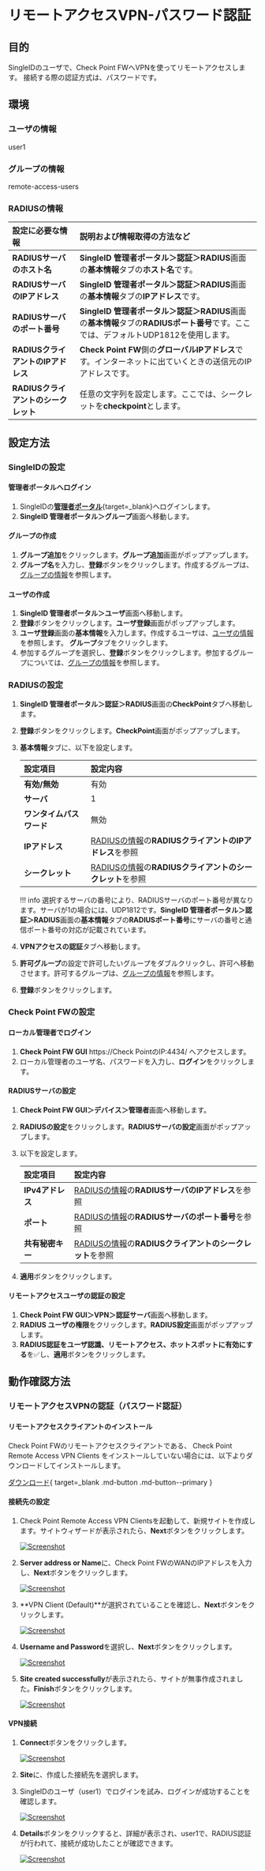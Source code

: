 # リモートアクセスVPN-パスワード認証
## 目的
SingleIDのユーザで、Check Point FWへVPNを使ってリモートアクセスします。
接続する際の認証方式は、パスワードです。

## 環境
### ユーザの情報
user1

### グループの情報
remote-access-users

### RADIUSの情報

| **設定に必要な情報** | **説明および情報取得の方法など** |
| :--- | :--- |
| **RADIUSサーバのホスト名** | **SingleID 管理者ポータル＞認証＞RADIUS**画面の**基本情報**タブの**ホスト名**です。 |
| **RADIUSサーバのIPアドレス** | **SingleID 管理者ポータル＞認証＞RADIUS**画面の**基本情報**タブの**IPアドレス**です。 |
| **RADIUSサーバのポート番号** | **SingleID 管理者ポータル＞認証＞RADIUS**画面の**基本情報**タブの**RADIUSポート番号**です。ここでは、デフォルトUDP1812を使用します。 |
| **RADIUSクライアントのIPアドレス** | **Check Point FW**側の**グローバルIPアドレス**です。インターネットに出ていくときの送信元のIPアドレスです。 |
| **RADIUSクライアントのシークレット** | 任意の文字列を設定します。ここでは、シークレットを**checkpoint**とします。 |

## 設定方法
### SingleIDの設定
#### 管理者ポータルへログイン
1. SingleIDの[**管理者ポータル**](https://www.singleid.jp/product-login/){target=_blank}へログインします。
2. **SingleID 管理者ポータル＞グループ**画面へ移動します。

#### グループの作成
1. **グループ追加**をクリックします。**グループ追加**画面がポップアップします。
2. **グループ名**を入力し、**登録**ボタンをクリックします。作成するグループは、[グループの情報](#グループの情報)を参照します。

#### ユーザの作成
1. **SingleID 管理者ポータル＞ユーザ**画面へ移動します。
2. **登録**ボタンをクリックします。**ユーザ登録**画面がポップアップします。
3. **ユーザ登録**画面の**基本情報**を入力します。作成するユーザは、[ユーザの情報](#ユーザの情報)を参照します。 **グループ**タブをクリックします。
4. 参加するグループを選択し、**登録**ボタンをクリックします。参加するグループについては、[グループの情報](#グループの情報)を参照します。

### RADIUSの設定
1. **SingleID 管理者ポータル＞認証＞RADIUS**画面の**CheckPoint**タブへ移動します。
2. **登録**ボタンをクリックします。**CheckPoint**画面がポップアップします。
3. **基本情報**タブに、以下を設定します。

    | **設定項目** | **設定内容** |
    | :--- | :--- |
    | **有効/無効** | 有効 |
    | **サーバ** | 1 |
    | **ワンタイムパスワード** | 無効 |
    | **IPアドレス** | [RADIUSの情報](#radiusの情報)の**RADIUSクライアントのIPアドレス**を参照 |
    | **シークレット** | [RADIUSの情報](#radiusの情報)の**RADIUSクライアントのシークレット**を参照 |
    
    !!! info
        選択するサーバの番号により、RADIUSサーバのポート番号が異なります。サーバが1の場合には、UDP1812です。**SingleID 管理者ポータル＞認証＞RADIUS**画面の**基本情報**タブの**RADIUSポート番号**にサーバの番号と通信ポート番号の対応が記載されています。

4. **VPNアクセスの認証**タブへ移動します。
5. **許可グループ**の設定で許可したいグループをダブルクリックし、許可へ移動させます。許可するグループは、[グループの情報](#グループの情報)を参照します。
6. **登録**ボタンをクリックします。

### Check Point FWの設定
#### ローカル管理者でログイン
1. **Check Point FW GUI** https://Check PointのIP:4434/ へアクセスします。
2. ローカル管理者のユーザ名、パスワードを入力し、**ログイン**をクリックします。

#### RADIUSサーバの設定
1. **Check Point FW GUI＞デバイス＞管理者**画面へ移動します。
2. **RADIUSの設定**をクリックします。**RADIUSサーバの設定**画面がポップアップします。
3. 以下を設定します。

    | **設定項目** | **設定内容** |
    | :--- | :--- |
    | **IPv4アドレス** | [RADIUSの情報](#radiusの情報)の**RADIUSサーバのIPアドレス**を参照 |
    | **ポート** | [RADIUSの情報](#radiusの情報)の**RADIUSサーバのポート番号**を参照 |
    | **共有秘密キー** | [RADIUSの情報](#radiusの情報)の**RADIUSクライアントのシークレット**を参照 |

4. **適用**ボタンをクリックします。

#### リモートアクセスユーザの認証の設定
1. **Check Point FW GUI＞VPN＞認証サーバ**画面へ移動します。
2. **RADIUS ユーザの権限**をクリックします。**RADIUS設定**画面がポップアップします。
3. **RADIUS認証をユーザ認識、リモートアクセス、ホットスポットに有効にする**を✅し、**適用**ボタンをクリックします。

## 動作確認方法
### リモートアクセスVPNの認証（パスワード認証）

#### リモートアクセスクライアントのインストール
Check Point FWのリモートアクセスクライアントである、 Check Point Remote Access VPN Clients をインストールしていない場合には、以下よりダウンロードしてインストールします。

[ダウンロード](https://supportcenter.checkpoint.com/supportcenter/portal?version=&amp;os=&amp;productTab=downloads&amp;product=175&amp;eventSubmit_doShowproductpage=){ target=_blank .md-button .md-button--primary }

#### 接続先の設定

1. Check Point Remote Access VPN Clientsを起動して、新規サイトを作成します。サイトウィザードが表示されたら、**Next**ボタンをクリックします。

    [![Screenshot](/images/image-24.png)](/images/image-24.png)

2. **Server address or Name**に、Check Point FWのWANのIPアドレスを入力し、**Next**ボタンをクリックします。

    [![Screenshot](/images/image-25.png)](/images/image-25.png)

3. **VPN Client (Default)**が選択されていることを確認し、**Next**ボタンをクリックします。

    [![Screenshot](/images/image-26.png)](/images/image-26.png)

4. **Username and  Password**を選択し、**Next**ボタンをクリックします。

    [![Screenshot](/images/image-27.png)](/images/image-27.png)

6. **Site created successfully**が表示されたら、サイトが無事作成されました。**Finish**ボタンをクリックします。

    [![Screenshot](/images/image-29.png)](/images/image-29.png)

#### VPN接続

1. **Connect**ボタンをクリックします。 

    [![Screenshot](/images/image-30.png)](/images/image-30.png)

2. **Site**に、作成した接続先を選択します。

3. SingleIDのユーザ（user1）でログインを試み、ログインが成功することを確認します。

    [![Screenshot](/images/image-31.png)](/images/image-31.png)

4. **Details**ボタンをクリックすると、詳細が表示され、user1で、RADIUS認証が行われて、接続が成功したことが確認できます。

    [![Screenshot](/images/image-32.png)](/images/image-32.png)

